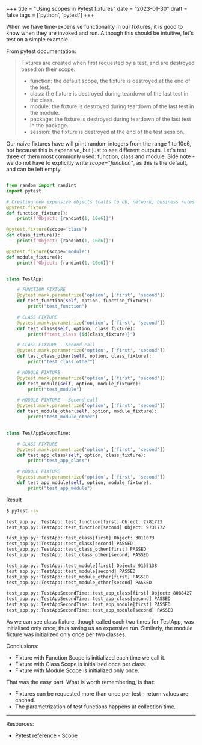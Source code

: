 +++
title = "Using scopes in Pytest fixtures"
date = "2023-01-30"
draft = false
tags = ['python', 'pytest']
+++

When we have time-expensive functionality in our fixtures, it is good to know when they are invoked and run.
Although this should be intuitive, let's test on a simple example.

<!--more-->

From pytest documentation:

> Fixtures are created when first requested by a test, and are destroyed based on their scope:
>
> - function: the default scope, the fixture is destroyed at the end of the test.
> - class: the fixture is destroyed during teardown of the last test in the class.
> - module: the fixture is destroyed during teardown of the last test in the module.
> - package: the fixture is destroyed during teardown of the last test in the package.
> - session: the fixture is destroyed at the end of the test session.

Our naive fixtures have will print random integers from the range 1 to 10e6, not because this is expensive, but just to see different outputs. Let's test three of them most commonly used: function, class and module. Side note - we do not have to explicitly write *scope="function"*, as this is the default, and can be left empty.

```python

from random import randint
import pytest

# Creating new expensive objects (calls to db, network, business rules calculation etc.)
@pytest.fixture
def function_fixture():
    print(f'Object: {randint(1, 10e6)}')

@pytest.fixture(scope='class')
def class_fixture():
    print(f'Object: {randint(1, 10e6)}')

@pytest.fixture(scope='module')
def module_fixture():
    print(f'Object: {randint(1, 10e6)}')


class TestApp:

    # FUNCTION FIXTURE
    @pytest.mark.parametrize('option', ['first', 'second'])
    def test_function(self, option, function_fixture):
        print("test_function")

    # CLASS FIXTURE
    @pytest.mark.parametrize('option', ['first', 'second'])
    def test_class(self, option, class_fixture):
        print(f"test_class {id(class_fixture)}")

    # CLASS FIXTURE - Second call
    @pytest.mark.parametrize('option', ['first', 'second'])
    def test_class_other(self, option, class_fixture):
        print("test_class_other")

    # MODULE FIXTURE
    @pytest.mark.parametrize('option', ['first', 'second'])
    def test_module(self, option, module_fixture):
        print("test_module")

    # MODULE FIXTURE - Second call
    @pytest.mark.parametrize('option', ['first', 'second'])
    def test_module_other(self, option, module_fixture):
        print("test_module_other")


class TestAppSecondTime:

    # CLASS FIXTURE
    @pytest.mark.parametrize('option', ['first', 'second'])
    def test_app_class(self, option, class_fixture):
        print("test_app_class")

    # MODULE FIXTURE
    @pytest.mark.parametrize('option', ['first', 'second'])
    def test_app_module(self, option, module_fixture):
        print("test_app_module")

```

Result

```bash
$ pytest -sv

test_app.py::TestApp::test_function[first] Object: 2781723
test_app.py::TestApp::test_function[second] Object: 9731772

test_app.py::TestApp::test_class[first] Object: 3011073
test_app.py::TestApp::test_class[second] PASSED
test_app.py::TestApp::test_class_other[first] PASSED
test_app.py::TestApp::test_class_other[second] PASSED

test_app.py::TestApp::test_module[first] Object: 9155138
test_app.py::TestApp::test_module[second] PASSED
test_app.py::TestApp::test_module_other[first] PASSED
test_app.py::TestApp::test_module_other[second] PASSED

test_app.py::TestAppSecondTime::test_app_class[first] Object: 8088427
test_app.py::TestAppSecondTime::test_app_class[second] PASSED
test_app.py::TestAppSecondTime::test_app_module[first] PASSED
test_app.py::TestAppSecondTime::test_app_module[second] PASSED

```

As we can see class fixture, though called each two times for TestApp, was initialised only once, thus saving us an expensive run. Similarly, the module fixture was initialized only once per two classes.

Conclusions: 

* Fixture with Function Scope is initialized each time we call it.
* Fixture with Class Scope is initialized once per class.
* Fixture with Module Scope is initialized only once.

That was the easy part. What is worth remembering, is that:

* Fixtures can be requested more than once per test - return values are cached.
* The parametrization of test functions happens at collection time.

---

Resources:

* [Pytest reference - Scope][pytest-scope]

[pytest-scope]: https://docs.pytest.org/en/7.1.x/how-to/fixtures.html#scope-sharing-fixtures-across-classes-modules-packages-or-session
